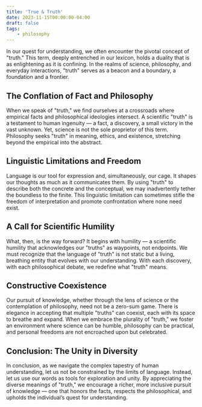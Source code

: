 ```yaml
---
title: 'True & Truth'
date: 2023-11-15T00:00:00-04:00
draft: false
tags:
    - philosophy
---
```


In our quest for understanding, we often encounter the pivotal concept of "truth." This term, deeply entrenched in our lexicon, holds a duality that is as enlightening as it is confining. In the realms of science, philosophy, and everyday interactions, "truth" serves as a beacon and a boundary, a foundation and a frontier.

## The Conflation of Fact and Philosophy

When we speak of "truth," we find ourselves at a crossroads where empirical facts and philosophical ideologies intersect. A scientific "truth" is a testament to human ingenuity — a fact, a discovery, a small victory in the vast unknown. Yet, science is not the sole proprietor of this term. Philosophy seeks "truth" in meaning, ethics, and existence, stretching beyond the empirical into the abstract.

## Linguistic Limitations and Freedom

Language is our tool for expression and, simultaneously, our cage. It shapes our thoughts as much as it communicates them. By using "truth" to describe both the concrete and the conceptual, we may inadvertently tether the boundless to the finite. This linguistic limitation can sometimes stifle the freedom of interpretation and promote confrontation where none need exist.

## A Call for Scientific Humility

What, then, is the way forward? It begins with humility — a scientific humility that acknowledges our "truths" as waypoints, not endpoints. We must recognize that the language of "truth" is not static but a living, breathing entity that evolves with our understanding. With each discovery, with each philosophical debate, we redefine what "truth" means.

## Constructive Coexistence

Our pursuit of knowledge, whether through the lens of science or the contemplation of philosophy, need not be a zero-sum game. There is elegance in accepting that multiple "truths" can coexist, each with its space to breathe and expand. When we embrace the plurality of "truth," we foster an environment where science can be humble, philosophy can be practical, and personal freedoms are not encroached upon but celebrated.

## Conclusion: The Unity in Diversity

In conclusion, as we navigate the complex tapestry of human understanding, let us not be constrained by the limits of language. Instead, let us use our words as tools for exploration and unity. By appreciating the diverse meanings of "truth," we encourage a richer, more inclusive pursuit of knowledge — one that honors the facts, respects the philosophical, and upholds the individual’s quest for understanding.
